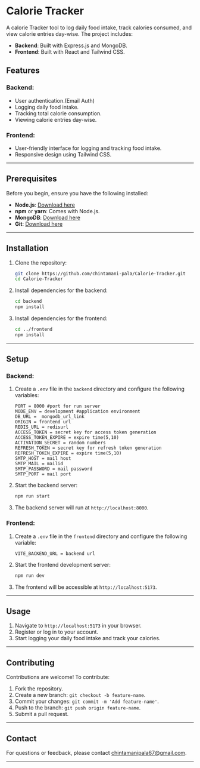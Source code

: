 
# Calorie Tracker

A calorie Tracker tool to log daily food intake, track calories consumed, and view calorie entries day-wise. The project includes:

- **Backend**: Built with Express.js and MongoDB.
- **Frontend**: Built with React and Tailwind CSS.

## Features

### Backend:
- User authentication.(Email Auth)
- Logging daily food intake.
- Tracking total calorie consumption.
- Viewing calorie entries day-wise.

### Frontend:
- User-friendly interface for logging and tracking food intake.
- Responsive design using Tailwind CSS.

---

## Prerequisites

Before you begin, ensure you have the following installed:

- **Node.js**: [Download here](https://nodejs.org/)
- **npm** or **yarn**: Comes with Node.js.
- **MongoDB**: [Download here](https://www.mongodb.com/try/download/community)
- **Git**: [Download here](https://git-scm.com/)

---

## Installation

1. Clone the repository:
   ```bash
   git clone https://github.com/chintamani-pala/Calorie-Tracker.git
   cd Calorie-Tracker
   ```

2. Install dependencies for the backend:
   ```bash
   cd backend
   npm install
   ```

3. Install dependencies for the frontend:
   ```bash
   cd ../frontend
   npm install
   ```

---

## Setup

### Backend:
1. Create a `.env` file in the `backend` directory and configure the following variables:
   ```env
   PORT = 8000 #port for run server
   MODE_ENV = development #application environment
   DB_URL =  mongodb_url_link
   ORIGIN = frontend url
   REDIS_URL = redisurl
   ACCESS_TOKEN = secret key for access token generation
   ACCESS_TOKEN_EXPIRE = expire time(5,10)
   ACTIVATION_SECRET = random numbers
   REFRESH_TOKEN = secret key for refresh token generation
   REFRESH_TOKEN_EXPIRE = expire time(5,10)
   SMTP_HOST = mail host
   SMTP_MAIL = mailid
   SMTP_PASSWORD = mail password
   SMTP_PORT = mail port
   ```

2. Start the backend server:
   ```bash
   npm run start
   ```

3. The backend server will run at `http://localhost:8000`.

### Frontend:
1. Create a `.env` file in the `frontend` directory and configure the following variable:
   ```env
   VITE_BACKEND_URL = backend url
   ```

2. Start the frontend development server:
   ```bash
   npm run dev
   ```

3. The frontend will be accessible at `http://localhost:5173`.

---

## Usage

1. Navigate to `http://localhost:5173` in your browser.
2. Register or log in to your account.
3. Start logging your daily food intake and track your calories.

---

## Contributing

Contributions are welcome! To contribute:

1. Fork the repository.
2. Create a new branch: `git checkout -b feature-name`.
3. Commit your changes: `git commit -m 'Add feature-name'`.
4. Push to the branch: `git push origin feature-name`.
5. Submit a pull request.

---

## Contact

For questions or feedback, please contact [chintamanipala67@gmail.com](mailto:chintamanipala67@gmail.com).

--- 